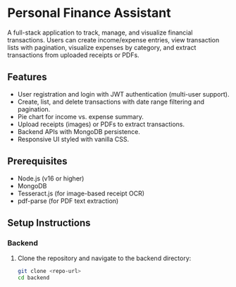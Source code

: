 # Personal Finance Assistant

A full-stack application to track, manage, and visualize financial transactions. Users can create income/expense entries, view transaction lists with pagination, visualize expenses by category, and extract transactions from uploaded receipts or PDFs.

## Features
- User registration and login with JWT authentication (multi-user support).
- Create, list, and delete transactions with date range filtering and pagination.
- Pie chart for income vs. expense summary.
- Upload receipts (images) or PDFs to extract transactions.
- Backend APIs with MongoDB persistence.
- Responsive UI styled with vanilla CSS.

## Prerequisites
- Node.js (v16 or higher)
- MongoDB
- Tesseract.js (for image-based receipt OCR)
- pdf-parse (for PDF text extraction)

## Setup Instructions

### Backend
1. Clone the repository and navigate to the backend directory:
   ```bash
   git clone <repo-url>
   cd backend